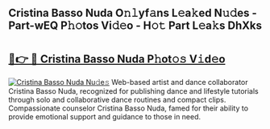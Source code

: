 ## Cristina Basso Nuda O𝚗𝚕yf𝚊ns L𝚎a𝚔ed N𝚞𝚍es - Part-wEQ P𝚑𝚘tos Vi𝚍𝚎o - H𝚘𝚝 Part L𝚎a𝚔s DhXks

# <h2><a href="http://kf2xcmr.oniu.top/?m=Cristina+Basso+Nuda">🔗👉 🔴 Cristina Basso Nuda P𝚑ot𝚘𝚜 V𝚒d𝚎o</a></h2>

[![Cristina Basso Nuda Nu𝚍e𝚜](https://i.imgur.com/0qMVB7G.gif)](http://kf2xcmr.oniu.top/?m=Cristina+Basso+Nuda)
Web-based artist and dance collaborator Cristina Basso Nuda, recognized for publishing dance and lifestyle tutorials through solo and collaborative dance routines and compact clips. Compassionate counselor Cristina Basso Nuda, famed for their ability to provide emotional support and guidance to those in need.  
